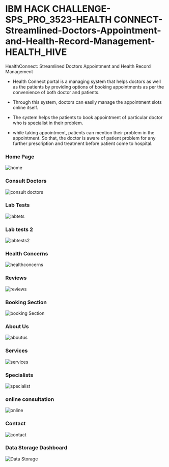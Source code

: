 # IBM HACK CHALLENGE-SPS_PRO_3523-HEALTH CONNECT-Streamlined-Doctors-Appointment-and-Health-Record-Management-HEALTH_HIVE

HealthConnect: Streamlined Doctors Appointment and Health Record Management

- Health Connect portal is a managing system that helps doctors as well as the patients by providing options of booking appointments as per the convenience of both doctor and patients.

- Through this system, doctors can easily manage the appointment slots online itself.

-  The system helps the patients to book appointment of particular doctor who is specialist in their problem.

- while taking appointment, patients can mention their problem in the appointment. So that, the doctor is aware of patient problem for any further prescription and treatment before patient come to hospital.




### Home Page

![home](https://github.com/ayeSha-git24/ibm_hackchallenge-HealthConnect-Health_hive-2023/blob/main/Final%20Output%20Screenshots/Home%20page.png)



### Consult Doctors

![consult doctors](https://github.com/ayeSha-git24/ibm_hackchallenge-HealthConnect-Health_hive-2023/blob/main/Final%20Output%20Screenshots/Consult%20doctors.png)


### Lab Tests

![labtets](https://github.com/ayeSha-git24/ibm_hackchallenge-HealthConnect-Health_hive-2023/blob/main/Final%20Output%20Screenshots/labtests.png)


### Lab tests 2

![labtests2](https://github.com/ayeSha-git24/ibm_hackchallenge-HealthConnect-Health_hive-2023/blob/main/Final%20Output%20Screenshots/labtest2.png)


### Health Concerns

![healthconcerns](https://github.com/ayeSha-git24/ibm_hackchallenge-HealthConnect-Health_hive-2023/blob/main/Final%20Output%20Screenshots/health%20concerns.png)


### Reviews

![reviews](https://github.com/ayeSha-git24/ibm_hackchallenge-HealthConnect-Health_hive-2023/blob/main/Final%20Output%20Screenshots/Reviews.png)


### Booking Section

![booking Section](https://github.com/ayeSha-git24/ibm_hackchallenge-HealthConnect-Health_hive-2023/blob/main/Final%20Output%20Screenshots/Booking%20section.png)


### About Us

![aboutus](https://github.com/ayeSha-git24/ibm_hackchallenge-HealthConnect-Health_hive-2023/blob/main/Final%20Output%20Screenshots/about%20page.png)


### Services
![services](https://github.com/ayeSha-git24/ibm_hackchallenge-HealthConnect-Health_hive-2023/blob/main/Final%20Output%20Screenshots/services.png)


### Specialists

![specialist](https://github.com/ayeSha-git24/ibm_hackchallenge-HealthConnect-Health_hive-2023/blob/main/Final%20Output%20Screenshots/specialists.png)


### online consultation

![online](https://github.com/ayeSha-git24/ibm_hackchallenge-HealthConnect-Health_hive-2023/blob/main/Final%20Output%20Screenshots/online%20consultation.png)


### Contact

![contact](https://github.com/ayeSha-git24/ibm_hackchallenge-HealthConnect-Health_hive-2023/blob/main/Final%20Output%20Screenshots/contact.png)


### Data  Storage Dashboard

![Data Storage](https://github.com/smartinternz02/SBSPS-Challenge-10093-HealthConnect-Streamlined-Doctors-Appointment-and-Health-Record-Management/blob/main/Final%20Output%20Screenshots/Screenshot%20(30).png)
